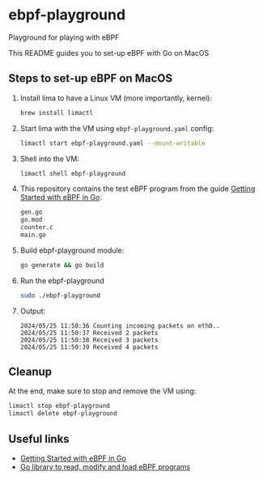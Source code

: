 # ebpf-playground
Playground for playing with eBPF

This README guides you to set-up eBPF with Go on MacOS

## Steps to set-up eBPF on MacOS

1. Install lima to have a Linux VM (more importantly, kernel): 
   ```bash
   brew install limactl
   ```
2. Start lima with the VM using `ebpf-playground.yaml` config:
   ```bash
   limactl start ebpf-playground.yaml --mount-writable
   ```
3. Shell into the VM: 
   ```bash
   limactl shell ebpf-playground
   ```
4. This repository contains the test eBPF program from the guide [Getting Started with eBPF in Go](https://ebpf-go.dev/guides/getting-started/):
   ```bash
   gen.go
   go.mod
   counter.c
   main.go
   ```
5. Build ebpf-playground module:
   ```bash
   go generate && go build
   ```
6. Run the ebpf-playground
   ```bash
   sudo ./ebpf-playground
   ```
7. Output:
   ```text
   2024/05/25 11:50:36 Counting incoming packets on eth0..
   2024/05/25 11:50:37 Received 2 packets
   2024/05/25 11:50:38 Received 3 packets
   2024/05/25 11:50:39 Received 4 packets
   ```

## Cleanup
At the end, make sure to stop and remove the VM using: 
```bash
limactl stop ebpf-playground
limactl delete ebpf-playground
```

## Useful links
- [Getting Started with eBPF in Go](https://ebpf-go.dev/guides/getting-started/)
- [Go library to read, modify and load eBPF programs](https://github.com/cilium/ebpf)
